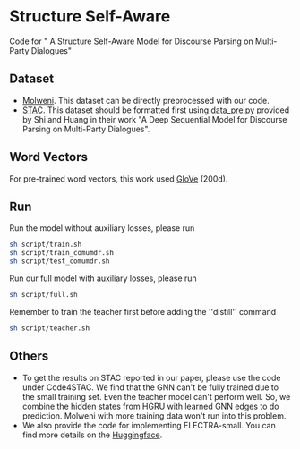 # Structure Self-Aware
 Code for " A Structure Self-Aware Model for Discourse Parsing on Multi-Party Dialogues"

## Dataset

* [Molweni](https://github.com/HIT-SCIR/Molweni). This dataset can be directly preprocessed with our code.
* [STAC](https://www.irit.fr/STAC/corpus.html). This dataset should be formatted first using [data_pre.py](https://github.com/shizhouxing/DialogueDiscourseParsing/blob/master/data_pre.py) provided by Shi and Huang in their work "A Deep Sequential Model for Discourse Parsing on Multi-Party Dialogues".

## Word Vectors

For pre-trained word vectors, this work used [GloVe](https://nlp.stanford.edu/projects/glove/) (200d).

## Run

Run the model without auxiliary losses, please run

``` bash
sh script/train.sh
sh script/train_comumdr.sh
sh script/test_comumdr.sh
```

Run our full model with auxiliary losses, please run

``` bash
sh script/full.sh
```

Remember to train the teacher first before adding the ''distill'' command

``` bash
sh script/teacher.sh
```

## Others

* To get the results on STAC reported in our paper, please use the code under Code4STAC. We find that the GNN can't be fully trained due to the small training set. Even the teacher model can't perform well. So, we combine the hidden states from HGRU with learned GNN edges to do prediction. Molweni with more training data won't run into this problem.
* We also provide the code for implementing ELECTRA-small. You can find more details on the [Huggingface](https://huggingface.co/transformers/model_doc/electra.html).








